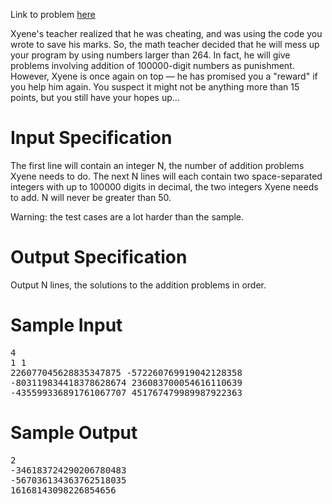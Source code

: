 Link to problem [here](https://dmoj.ca/problem/aplusb2)

Xyene's teacher realized that he was cheating, and was using the code you wrote to save his marks. So, the math teacher decided that he will mess up your program by using numbers larger than 264. In fact, he will give problems involving addition of 100000-digit numbers as punishment. However, Xyene is once again on top — he has promised you a "reward" if you help him again. You suspect it might not be anything more than 15 points, but you still have your hopes up...

# Input Specification
The first line will contain an integer N, the number of addition problems Xyene needs to do. The next N lines will each contain two space-separated integers with up to 100000 digits in decimal, the two integers Xyene needs to add. N will never be greater than 50.

Warning: the test cases are a lot harder than the sample.

# Output Specification
Output N lines, the solutions to the addition problems in order.

# Sample Input
<pre>
4
1 1
226077045628835347875 -572260769919042128358
-803119834418378628674 236083700054616110639
-435599336891761067707 451767479989987922363
</pre>

# Sample Output
<pre>
2
-346183724290206780483
-567036134363762518035
16168143098226854656
</pre>